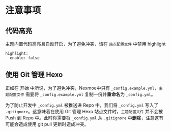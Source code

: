 # 注意事项

## 代码高亮
主题内置代码高亮且自动开启，为了避免冲突，请在 `站点配置文件` 中禁用 highlight
```
highlight:
  enable: false
```

## 使用 Git 管理 Hexo
正如在 开始 中所说，为了避免冲突，Nexmoe中只有 `_config.example.yml`，`主题配置文件` 需要将 `_config.example.yml` 复制一份并**重命名**为 `_config.yml`。

为了防止开发中 `_config.yml` 被推送进 Repo 中，我们将 `_config.yml` 写入了 `.gitignore`。这意味着在使用 Git 管理 Hexo 站点文件时，`主题配置文件` 并不会被 Push 到 Repo 中。此时你需要将 `_config.yml` 从 `.gitignore` 中**删除**，注意这有可能会造成使用 git pull 更新时造成冲突。